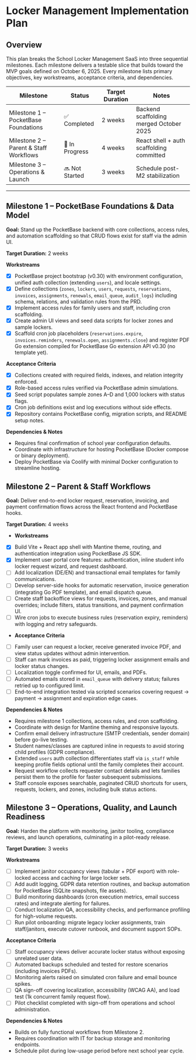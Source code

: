 # Locker Management Implementation Plan

## Overview
This plan breaks the School Locker Management SaaS into three sequential milestones. Each milestone delivers a testable slice that builds toward the MVP goals defined on October 6, 2025. Every milestone lists primary objectives, key workstreams, acceptance criteria, and dependencies.

| Milestone | Status | Target Duration | Notes |
|-----------|--------|-----------------|-------|
| Milestone 1 – PocketBase Foundations | ✅ Completed | 2 weeks | Backend scaffolding merged October 2025 |
| Milestone 2 – Parent & Staff Workflows | 🚧 In Progress | 4 weeks | React shell + auth scaffolding committed |
| Milestone 3 – Operations & Launch | 🔜 Not Started | 3 weeks | Schedule post-M2 stabilization |

---

## Milestone 1 – PocketBase Foundations & Data Model
**Goal:** Stand up the PocketBase backend with core collections, access rules, and automation scaffolding so that CRUD flows exist for staff via the admin UI.

**Target Duration:** 2 weeks

**Workstreams**
- [x] PocketBase project bootstrap (v0.30) with environment configuration, unified auth collection (extending `users`), and locale settings.
- [x] Define collections (`zones`, `lockers`, `users`, `requests`, `reservations`, `invoices`, `assignments`, `renewals`, `email_queue`, `audit_logs`) including schema, relations, and validation rules from the PRD.
- [x] Implement access rules for family users and staff, including cron scaffolding.
- [x] Create admin UI views and seed data scripts for locker zones and sample lockers.
- [x] Scaffold cron job placeholders (`reservations.expire`, `invoices.reminders`, `renewals.open`, `assignments.close`) and register PDF Go extension compiled for PocketBase Go extension API v0.30 (no template yet).

**Acceptance Criteria**
- [x] Collections created with required fields, indexes, and relation integrity enforced.
- [x] Role-based access rules verified via PocketBase admin simulations.
- [x] Seed script populates sample zones A–D and 1,000 lockers with status flags.
- [x] Cron job definitions exist and log executions without side effects.
- [x] Repository contains PocketBase config, migration scripts, and README setup notes.

**Dependencies & Notes**
- Requires final confirmation of school year configuration defaults.
- Coordinate with infrastructure for hosting PocketBase (Docker compose or binary deployment).
- Deploy PocketBase via Coolify with minimal Docker configuration to streamline hosting.

## Milestone 2 – Parent & Staff Workflows
**Goal:** Deliver end-to-end locker request, reservation, invoicing, and payment confirmation flows across the React frontend and PocketBase hooks.

**Target Duration:** 4 weeks

- **Workstreams**
- [x] Build Vite + React app shell with Mantine theme, routing, and authentication integration using PocketBase JS SDK.
- [x] Implement user portal core features: authentication, inline student info locker request wizard, and request dashboard.
- [ ] Add localization (DE/EN) and transactional email templates for family communications.
- [ ] Develop server-side hooks for automatic reservation, invoice generation (integrating Go PDF template), and email dispatch queue.
- [ ] Create staff backoffice views for requests, invoices, zones, and manual overrides; include filters, status transitions, and payment confirmation UI.
- [ ] Wire cron jobs to execute business rules (reservation expiry, reminders) with logging and retry safeguards.

- **Acceptance Criteria**
- [ ] Family user can request a locker, receive generated invoice PDF, and view status updates without admin intervention.
- [ ] Staff can mark invoices as paid, triggering locker assignment emails and locker status changes.
- [ ] Localization toggle confirmed for UI, emails, and PDFs.
- [ ] Automated emails stored in `email_queue` with delivery status; failures retried up to configured limit.
- [ ] End-to-end integration tested via scripted scenarios covering request → payment → assignment and expiration edge cases.

**Dependencies & Notes**
- Requires milestone 1 collections, access rules, and cron scaffolding.
- Coordinate with design for Mantine theming and responsive layouts.
- Confirm email delivery infrastructure (SMTP credentials, sender domain) before go-live testing.
- Student names/classes are captured inline in requests to avoid storing child profiles (GDPR compliance).
- Extended `users` auth collection differentiates staff via `is_staff` while keeping profile fields optional until the family completes their account.
- Request workflow collects requester contact details and lets families persist them to the profile for faster subsequent submissions.
- Staff console exposes searchable, paginated CRUD shortcuts for users, requests, lockers, and zones, including bulk status actions.

## Milestone 3 – Operations, Quality, and Launch Readiness
**Goal:** Harden the platform with monitoring, janitor tooling, compliance reviews, and launch operations, culminating in a pilot-ready release.

**Target Duration:** 3 weeks

**Workstreams**
- [ ] Implement janitor occupancy views (tabular + PDF export) with role-locked access and caching for large locker sets.
- [ ] Add audit logging, GDPR data retention routines, and backup automation for PocketBase (SQLite snapshots, file assets).
- [ ] Build monitoring dashboards (cron execution metrics, email success rates) and integrate alerting for failures.
- [ ] Conduct localization QA, accessibility checks, and performance profiling for high-volume requests.
- [ ] Run pilot onboarding: migrate legacy locker assignments, train staff/janitors, execute cutover runbook, and document support SOPs.

**Acceptance Criteria**
- [ ] Staff occupancy views deliver accurate locker status without exposing unrelated user data.
- [ ] Automated backups scheduled and tested for restore scenarios (including invoices PDFs).
- [ ] Monitoring alerts raised on simulated cron failure and email bounce spikes.
- [ ] QA sign-off covering localization, accessibility (WCAG AA), and load test (1k concurrent family request flow).
- [ ] Pilot checklist completed with sign-off from operations and school administration.

**Dependencies & Notes**
- Builds on fully functional workflows from Milestone 2.
- Requires coordination with IT for backup storage and monitoring endpoints.
- Schedule pilot during low-usage period before next school year cycle.
